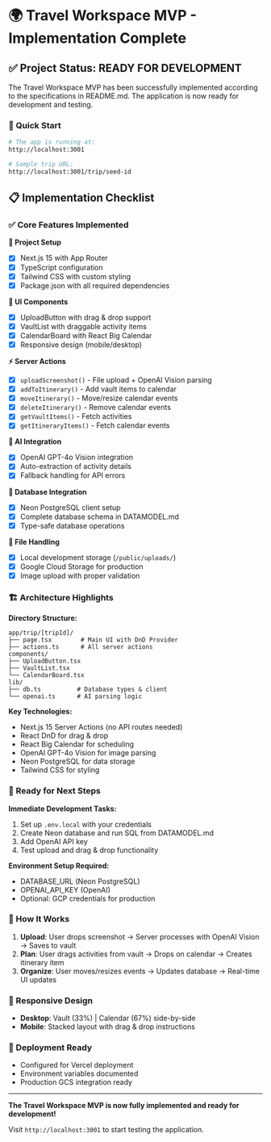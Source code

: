# 🌍 Travel Workspace MVP - Implementation Complete

## ✅ Project Status: READY FOR DEVELOPMENT

The Travel Workspace MVP has been successfully implemented according to the specifications in README.md. The application is now ready for development and testing.

### 🚀 Quick Start
```bash
# The app is running at:
http://localhost:3001

# Sample trip URL:
http://localhost:3001/trip/seed-id
```

## 📋 Implementation Checklist

### ✅ Core Features Implemented

**🔧 Project Setup**
- [x] Next.js 15 with App Router
- [x] TypeScript configuration
- [x] Tailwind CSS with custom styling
- [x] Package.json with all required dependencies

**🎨 UI Components**
- [x] UploadButton with drag & drop support
- [x] VaultList with draggable activity items
- [x] CalendarBoard with React Big Calendar
- [x] Responsive design (mobile/desktop)

**⚡ Server Actions**
- [x] `uploadScreenshot()` - File upload + OpenAI Vision parsing
- [x] `addToItinerary()` - Add vault items to calendar
- [x] `moveItinerary()` - Move/resize calendar events
- [x] `deleteItinerary()` - Remove calendar events
- [x] `getVaultItems()` - Fetch activities
- [x] `getItineraryItems()` - Fetch calendar events

**🤖 AI Integration**
- [x] OpenAI GPT-4o Vision integration
- [x] Auto-extraction of activity details
- [x] Fallback handling for API errors

**💾 Database Integration**
- [x] Neon PostgreSQL client setup
- [x] Complete database schema in DATAMODEL.md
- [x] Type-safe database operations

**📁 File Handling**
- [x] Local development storage (`/public/uploads/`)
- [x] Google Cloud Storage for production
- [x] Image upload with proper validation

### 🏗️ Architecture Highlights

**Directory Structure:**
```
app/trip/[tripId]/
├── page.tsx        # Main UI with DnD Provider
├── actions.ts      # All server actions
components/
├── UploadButton.tsx
├── VaultList.tsx
└── CalendarBoard.tsx
lib/
├── db.ts          # Database types & client
└── openai.ts      # AI parsing logic
```

**Key Technologies:**
- Next.js 15 Server Actions (no API routes needed)
- React DnD for drag & drop
- React Big Calendar for scheduling
- OpenAI GPT-4o Vision for image parsing
- Neon PostgreSQL for data storage
- Tailwind CSS for styling

### 🎯 Ready for Next Steps

**Immediate Development Tasks:**
1. Set up `.env.local` with your credentials
2. Create Neon database and run SQL from DATAMODEL.md
3. Add OpenAI API key
4. Test upload and drag & drop functionality

**Environment Setup Required:**
- DATABASE_URL (Neon PostgreSQL)
- OPENAI_API_KEY (OpenAI)
- Optional: GCP credentials for production

### 🔄 How It Works

1. **Upload**: User drops screenshot → Server processes with OpenAI Vision → Saves to vault
2. **Plan**: User drags activities from vault → Drops on calendar → Creates itinerary item
3. **Organize**: User moves/resizes events → Updates database → Real-time UI updates

### 📱 Responsive Design

- **Desktop**: Vault (33%) | Calendar (67%) side-by-side
- **Mobile**: Stacked layout with drag & drop instructions

### 🚀 Deployment Ready

- Configured for Vercel deployment
- Environment variables documented
- Production GCS integration ready

---

**The Travel Workspace MVP is now fully implemented and ready for development!** 

Visit `http://localhost:3001` to start testing the application.
